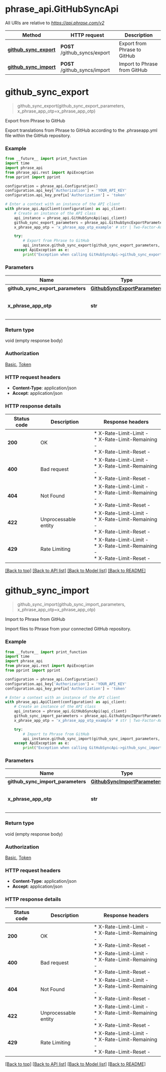 # phrase_api.GitHubSyncApi

All URIs are relative to *https://api.phrase.com/v2*

Method | HTTP request | Description
------------- | ------------- | -------------
[**github_sync_export**](GitHubSyncApi.md#github_sync_export) | **POST** /github_syncs/export | Export from Phrase to GitHub
[**github_sync_import**](GitHubSyncApi.md#github_sync_import) | **POST** /github_syncs/import | Import to Phrase from GitHub


# **github_sync_export**
> github_sync_export(github_sync_export_parameters, x_phrase_app_otp=x_phrase_app_otp)

Export from Phrase to GitHub

Export translations from Phrase to GitHub according to the .phraseapp.yml file within the GitHub repository.

### Example

```python
from __future__ import print_function
import time
import phrase_api
from phrase_api.rest import ApiException
from pprint import pprint

configuration = phrase_api.Configuration()
configuration.api_key['Authorization'] = 'YOUR_API_KEY'
configuration.api_key_prefix['Authorization'] = 'token'

# Enter a context with an instance of the API client
with phrase_api.ApiClient(configuration) as api_client:
    # Create an instance of the API class
    api_instance = phrase_api.GitHubSyncApi(api_client)
    github_sync_export_parameters = phrase_api.GithubSyncExportParameters() # GithubSyncExportParameters |  (required)
    x_phrase_app_otp = 'x_phrase_app_otp_example' # str | Two-Factor-Authentication token (optional)

    try:
        # Export from Phrase to GitHub
        api_instance.github_sync_export(github_sync_export_parameters, x_phrase_app_otp=x_phrase_app_otp)
    except ApiException as e:
        print("Exception when calling GitHubSyncApi->github_sync_export: %s\n" % e)
```


### Parameters

Name | Type | Description  | Notes
------------- | ------------- | ------------- | -------------
 **github_sync_export_parameters** | [**GithubSyncExportParameters**](GithubSyncExportParameters.md)|  | 
 **x_phrase_app_otp** | **str**| Two-Factor-Authentication token (optional) | [optional] 

### Return type

void (empty response body)

### Authorization

[Basic](../README.md#Basic), [Token](../README.md#Token)

### HTTP request headers

 - **Content-Type**: application/json
 - **Accept**: application/json

### HTTP response details
| Status code | Description | Response headers |
|-------------|-------------|------------------|
**200** | OK |  * X-Rate-Limit-Limit -  <br>  * X-Rate-Limit-Remaining -  <br>  * X-Rate-Limit-Reset -  <br>  |
**400** | Bad request |  * X-Rate-Limit-Limit -  <br>  * X-Rate-Limit-Remaining -  <br>  * X-Rate-Limit-Reset -  <br>  |
**404** | Not Found |  * X-Rate-Limit-Limit -  <br>  * X-Rate-Limit-Remaining -  <br>  * X-Rate-Limit-Reset -  <br>  |
**422** | Unprocessable entity |  * X-Rate-Limit-Limit -  <br>  * X-Rate-Limit-Remaining -  <br>  * X-Rate-Limit-Reset -  <br>  |
**429** | Rate Limiting |  * X-Rate-Limit-Limit -  <br>  * X-Rate-Limit-Remaining -  <br>  * X-Rate-Limit-Reset -  <br>  |

[[Back to top]](#) [[Back to API list]](../README.md#documentation-for-api-endpoints) [[Back to Model list]](../README.md#documentation-for-models) [[Back to README]](../README.md)

# **github_sync_import**
> github_sync_import(github_sync_import_parameters, x_phrase_app_otp=x_phrase_app_otp)

Import to Phrase from GitHub

Import files to Phrase from your connected GitHub repository.

### Example

```python
from __future__ import print_function
import time
import phrase_api
from phrase_api.rest import ApiException
from pprint import pprint

configuration = phrase_api.Configuration()
configuration.api_key['Authorization'] = 'YOUR_API_KEY'
configuration.api_key_prefix['Authorization'] = 'token'

# Enter a context with an instance of the API client
with phrase_api.ApiClient(configuration) as api_client:
    # Create an instance of the API class
    api_instance = phrase_api.GitHubSyncApi(api_client)
    github_sync_import_parameters = phrase_api.GithubSyncImportParameters() # GithubSyncImportParameters |  (required)
    x_phrase_app_otp = 'x_phrase_app_otp_example' # str | Two-Factor-Authentication token (optional)

    try:
        # Import to Phrase from GitHub
        api_instance.github_sync_import(github_sync_import_parameters, x_phrase_app_otp=x_phrase_app_otp)
    except ApiException as e:
        print("Exception when calling GitHubSyncApi->github_sync_import: %s\n" % e)
```


### Parameters

Name | Type | Description  | Notes
------------- | ------------- | ------------- | -------------
 **github_sync_import_parameters** | [**GithubSyncImportParameters**](GithubSyncImportParameters.md)|  | 
 **x_phrase_app_otp** | **str**| Two-Factor-Authentication token (optional) | [optional] 

### Return type

void (empty response body)

### Authorization

[Basic](../README.md#Basic), [Token](../README.md#Token)

### HTTP request headers

 - **Content-Type**: application/json
 - **Accept**: application/json

### HTTP response details
| Status code | Description | Response headers |
|-------------|-------------|------------------|
**200** | OK |  * X-Rate-Limit-Limit -  <br>  * X-Rate-Limit-Remaining -  <br>  * X-Rate-Limit-Reset -  <br>  |
**400** | Bad request |  * X-Rate-Limit-Limit -  <br>  * X-Rate-Limit-Remaining -  <br>  * X-Rate-Limit-Reset -  <br>  |
**404** | Not Found |  * X-Rate-Limit-Limit -  <br>  * X-Rate-Limit-Remaining -  <br>  * X-Rate-Limit-Reset -  <br>  |
**422** | Unprocessable entity |  * X-Rate-Limit-Limit -  <br>  * X-Rate-Limit-Remaining -  <br>  * X-Rate-Limit-Reset -  <br>  |
**429** | Rate Limiting |  * X-Rate-Limit-Limit -  <br>  * X-Rate-Limit-Remaining -  <br>  * X-Rate-Limit-Reset -  <br>  |

[[Back to top]](#) [[Back to API list]](../README.md#documentation-for-api-endpoints) [[Back to Model list]](../README.md#documentation-for-models) [[Back to README]](../README.md)


